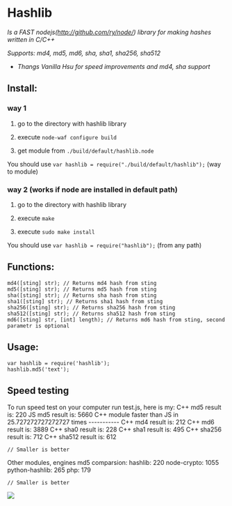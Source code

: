 # Hashlib
*Is a FAST nodejs(http://github.com/ry/node/) library for making hashes written in C/C++*

*Supports: md4, md5, md6, sha, sha1, sha256, sha512*

* *Thangs Vanilla Hsu for speed improvements and md4, sha support*

## Install:
### way 1
1) go to the directory with hashlib library

2) execute `node-waf configure build`

3) get module from `./build/default/hashlib.node`

You should use `var hashlib = require("./build/default/hashlib");` (way to module)

### way 2 (works if node are installed in default path)
1) go to the directory with hashlib library

2) execute `make`

3) execute `sudo make install`

You should use `var hashlib = require("hashlib");` (from any path)

## Functions:
	md4([sting] str); // Returns md4 hash from sting
	md5([sting] str); // Returns md5 hash from sting
	sha([sting] str); // Returns sha hash from sting
	sha1([sting] str); // Returns sha1 hash from sting
	sha256([sting] str); // Returns sha256 hash from sting
	sha512([sting] str); // Returns sha512 hash from sting
	md6([sting] str, [int] length); // Returns md6 hash from sting, second parametr is optional
	
## Usage:
	var hashlib = require('hashlib');
	hashlib.md5('text');
	
## Speed testing
To run speed test on your computer run test.js, here is my:
	C++ md5 result is: 220
	JS md5 result is: 5660
	C++ module faster than JS in 25.727272727272727 times
	-----------
	C++ md4 result is: 212
	C++ md6 result is: 3889
	C++ sha0 result is: 228
	C++ sha1 result is: 495
	C++ sha256 result is: 712
	C++ sha512 result is: 612
	
	// Smaller is better

Other modules, engines md5 comparsion:
	hashlib: 220
	node-crypto: 1055
	python-hashlib: 265
	php: 179
	
	// Smaller is better

<img src="http://nodejs.ru/img/small.png">
